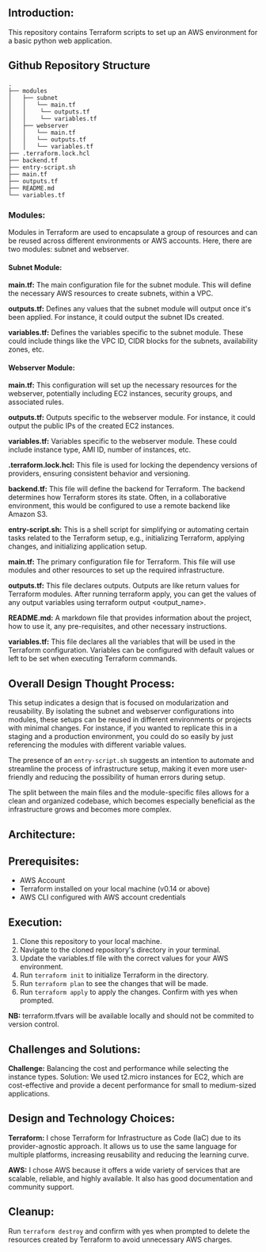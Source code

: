 ## Introduction:
This repository contains Terraform scripts to set up an AWS environment for a basic python web application.

## Github Repository Structure
```
.
├── modules
│   ├── subnet
│   │   └── main.tf
│   │    └── outputs.tf
│   │    └── variables.tf
│   ├── webserver
│   │   └── main.tf  
│   │   └── outputs.tf
│   │   └── variables.tf 
├── .terraform.lock.hcl
├── backend.tf
├── entry-script.sh
├── main.tf
├── outputs.tf
├── README.md
└── variables.tf
```
### Modules:
Modules in Terraform are used to encapsulate a group of resources and can be reused across different environments or AWS accounts. Here, there are two modules: subnet and webserver.

#### Subnet Module:
**main.tf:** The main configuration file for the subnet module. This will define the necessary AWS resources to create subnets, within a VPC.

**outputs.tf:** Defines any values that the subnet module will output once it's been applied. For instance, it could output the subnet IDs created.

**variables.tf:** Defines the variables specific to the subnet module. These could include things like the VPC ID, CIDR blocks for the subnets, availability zones, etc.

#### Webserver Module:
**main.tf:** This configuration will set up the necessary resources for the webserver, potentially including EC2 instances, security groups, and associated rules.

**outputs.tf:** Outputs specific to the webserver module. For instance, it could output the public IPs of the created EC2 instances.

**variables.tf:** Variables specific to the webserver module. These could include instance type, AMI ID, number of instances, etc.

**.terraform.lock.hcl:** This file is used for locking the dependency versions of providers, ensuring consistent behavior and versioning. 

**backend.tf:** This file will define the backend for Terraform. The backend determines how Terraform stores its state. Often, in a collaborative environment, this would be configured to use a remote backend like Amazon S3.

**entry-script.sh:** This is a shell script for simplifying or automating certain tasks related to the Terraform setup, e.g., initializing Terraform, applying changes, and initializing application setup.

**main.tf:** The primary configuration file for Terraform. This file will use modules and other resources to set up the required infrastructure.

**outputs.tf:** This file declares outputs. Outputs are like return values for Terraform modules. After running terraform apply, you can get the values of any output variables using terraform output <output_name>.

**README.md:** A markdown file that provides information about the project, how to use it, any pre-requisites, and other necessary instructions.

**variables.tf:** This file declares all the variables that will be used in the Terraform configuration. Variables can be configured with default values or left to be set when executing Terraform commands.

## Overall Design Thought Process:
This setup indicates a design that is focused on modularization and reusability. By isolating the subnet and webserver configurations into modules, these setups can be reused in different environments or projects with minimal changes. For instance, if you wanted to replicate this in a staging and a production environment, you could do so easily by just referencing the modules with different variable values.

The presence of an `entry-script.sh` suggests an intention to automate and streamline the process of infrastructure setup, making it even more user-friendly and reducing the possibility of human errors during setup.

The split between the main files and the module-specific files allows for a clean and organized codebase, which becomes especially beneficial as the infrastructure grows and becomes more complex.

## Architecture:


## Prerequisites:
- AWS Account
- Terraform installed on your local machine (v0.14 or above)
- AWS CLI configured with AWS account credentials

## Execution:
1. Clone this repository to your local machine.
2. Navigate to the cloned repository's directory in your terminal.
3. Update the variables.tf file with the correct values for your AWS environment.
4. Run `terraform init` to initialize Terraform in the directory.
5. Run `terraform plan` to see the changes that will be made.
6. Run `terraform apply` to apply the changes. Confirm with yes when prompted.

**NB:** terraform.tfvars will be available locally and should not be commited to version control.

## Challenges and Solutions:
**Challenge:** Balancing the cost and performance while selecting the instance types.
Solution: We used t2.micro instances for EC2, which are cost-effective and provide a decent performance for small to medium-sized applications.

## Design and Technology Choices:
**Terraform:** I chose Terraform for Infrastructure as Code (IaC) due to its provider-agnostic approach. It allows us to use the same language for multiple platforms, increasing reusability and reducing the learning curve.

**AWS:** I chose AWS because it offers a wide variety of services that are scalable, reliable, and highly available. It also has good documentation and community support.

## Cleanup:
Run `terraform destroy` and confirm with yes when prompted to delete the resources created by Terraform to avoid unnecessary AWS charges.
